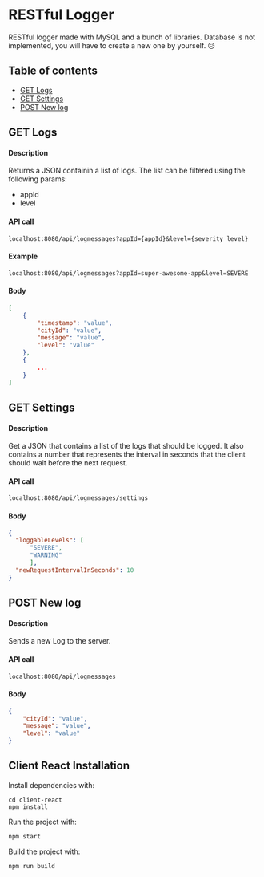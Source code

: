 # RESTful Logger

RESTful logger made with MySQL and a bunch of libraries. Database is not implemented, you will have to create a new one by yourself. 😥

## Table of contents

- [GET Logs](#get-logs)
- [GET Settings](#get-settings)
- [POST New log](#post-new-log)

## GET Logs

#### Description

Returns a JSON containin a list of logs. The list can be filtered using the following params:

- appId
- level

#### API call

`localhost:8080/api/logmessages?appId={appId}&level={severity level}`

#### Example

`localhost:8080/api/logmessages?appId=super-awesome-app&level=SEVERE`

#### Body

```json
[
    {
        "timestamp": "value",
        "cityId": "value",
        "message": "value",
        "level": "value"
    },
    {
        ...
    }
]
```

## GET Settings

#### Description

Get a JSON that contains a list of the logs that should be logged. It also contains a number that represents the interval in seconds that the client should wait before the next request.

#### API call

`localhost:8080/api/logmessages/settings`

#### Body

```json
{
  "loggableLevels": [
      "SEVERE",
      "WARNING"
      ],
  "newRequestIntervalInSeconds": 10
}
```

## POST New log

#### Description

Sends a new Log to the server.

#### API call

`localhost:8080/api/logmessages`

#### Body

```json
{
    "cityId": "value",
    "message": "value",
    "level": "value"
}
```

## Client React Installation

Install dependencies with:
```
cd client-react
npm install

```

Run the project with:
```
npm start
```

Build the project with:
```
npm run build
```